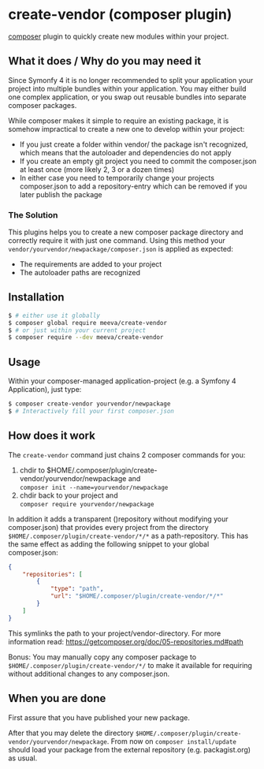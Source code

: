 create-vendor (composer plugin)
===============================

[composer](https://getcomposer.org) plugin to quickly create new modules within your project.

## What it does / Why do you may need it

Since Symonfy 4 it is no longer recommended to split your application your project into multiple bundles within your application.
You may either build one complex application, or you swap out reusable bundles into separate composer packages.

While composer makes it simple to require an existing package, it is somehow impractical to create a new one to develop within your project:
* If you just create a folder within vendor/ the package isn't recognized, which means that the autoloader and dependencies do not apply
* If you create an empty git project you need to commit the composer.json at least once (more likely 2, 3 or a dozen times)
* In either case you need to temporarily change your projects composer.json to add a repository-entry which can be removed if you later publish the package

### The Solution

This plugins helps you to create a new composer package directory and correctly require it with just one command. Using
this method your `vendor/yourvendor/newpackage/composer.json` is applied as expected:
* The requirements are added to your project
* The autoloader paths are recognized

## Installation
```bash
$ # either use it globally
$ composer global require meeva/create-vendor
$ # or just within your current project
$ composer require --dev meeva/create-vendor
```

## Usage
Within your composer-managed application-project (e.g. a Symfony 4 Application), just type:
```bash
$ composer create-vendor yourvendor/newpackage
$ # Interactively fill your first composer.json
```

## How does it work
The `create-vendor` command just chains 2 composer commands for you:
1. chdir to $HOME/.composer/plugin/create-vendor/yourvendor/newpackage and  
    `composer init --name=yourvendor/newpackage`
2. chdir back to your project and  
    `composer require yourvendor/newpackage`

In addition it adds a transparent ()repository without modifying your composer.json) that provides every project from the directory
`$HOME/.composer/plugin/create-vendor/*/*` as a path-repository. This has the same effect as adding the following snippet to your global composer.json:
```json
{
    "repositories": [
        {
            "type": "path",
            "url": "$HOME/.composer/plugin/create-vendor/*/*"
        }
    ]
}
```
This symlinks the path to your project/vendor-directory. For more information read: https://getcomposer.org/doc/05-repositories.md#path

Bonus: You may manually copy any composer package to `$HOME/.composer/plugin/create-vendor/*/` to make it available for requiring without
additional changes to any composer.json.

## When you are done

First assure that you have published your new package.

After that you may delete the directory `$HOME/.composer/plugin/create-vendor/yourvendor/newpackage`. From now on `composer install/update`
should load your package from the external repository (e.g. packagist.org) as usual.

